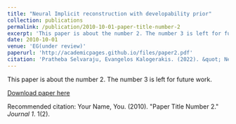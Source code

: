 ```yaml
---
title: "Neural Implicit reconstruction with developability prior"
collection: publications
permalink: /publication/2010-10-01-paper-title-number-2
excerpt: 'This paper is about the number 2. The number 3 is left for future work.'
date: 2010-10-01
venue: 'EG(under review)'
paperurl: 'http://academicpages.github.io/files/paper2.pdf'
citation: 'Pratheba Selvaraju, Evangelos Kalogerakis. (2022). &quot; Nerual Implicit Surface Reconstruction.&quot; <i>Journal 1</i>. 1(2).'
---
```

This paper is about the number 2. The number 3 is left for future work.

[Download paper here](http://academicpages.github.io/files/paper2.pdf)

Recommended citation: Your Name, You. (2010). "Paper Title Number 2." <i>Journal 1</i>. 1(2).
